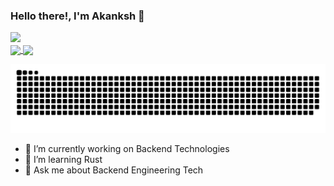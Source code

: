 ### Hello there!, I'm Akanksh 👋


<!--**akanksh5/akanksh5** is a ✨ _special_ ✨ repository because its `README.md` (this file) appears on your GitHub profile.

Here are some ideas to get you started:-->
![](https://komarev.com/ghpvc/?username=akanksh5&color=blueviolet)
<br/>
<a href="https://github.com/akanksh5">
  <img height=200 align="center" src="https://github-readme-stats.vercel.app/api?username=akanksh5&theme=neon"/>
</a>
<a href="https://github.com/akanksh5">
  <img height=200 align="center" src="https://github-readme-stats.vercel.app/api/top-langs/?username=akanksh5&langs_count=8&theme=neon&layout=compact" />
</a>

<img src="https://raw.githubusercontent.com/akanksh5/akanksh5/output/snake.svg" alt="Snake animation" />

- 🔭 I’m currently working on Backend Technologies
- 🌱 I’m learning Rust
- 💬 Ask me about Backend Engineering Tech

